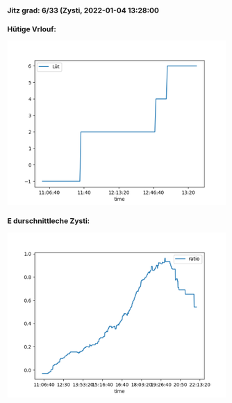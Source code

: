 ### Jitz grad: 6/33 (Zysti, 2022-01-04 13:28:00

### Hütige Vrlouf:
![Graph](Today.png)

### E durschnittleche Zysti:
![Graph](Zysti.png)